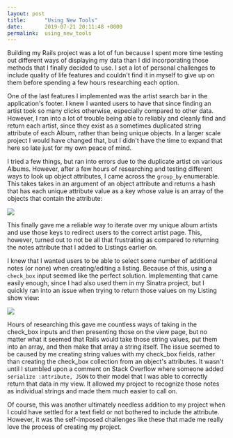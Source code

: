 ```yaml
---
layout: post
title:      "Using New Tools"
date:       2019-07-21 20:11:48 +0000
permalink:  using_new_tools
---
```



Building my Rails project was a lot of fun because I spent more time testing out different ways of displaying my data than I did incorporating those methods that I finally decided to use. I set a lot of personal challenges to include quality of life features and couldn't find it in myself to give up on them before spending a few hours researching each option.

One of the last features I implemented was the artist search bar in the application's footer. I knew I wanted users to have that since finding an artist took so many clicks otherwise, especially compared to other data. However, I ran into a lot of trouble being able to reliably and cleanly find and return each artist, since they exist as a sometimes duplicated string attribute of each Album, rather than being unique objects. In a larger scale project I would have changed that, but I didn't have the time to expand that here so late just for my own peace of mind.

I tried a few things, but ran into errors due to the duplicate artist on various Albums. However, after a few hours of researching and testing different ways to look up object attributes, I came across the `group_by` enumerable. This takes takes in an argument of an object attribute and returns a hash that has each unique attribute value as a key whose value is an array of the objects that contain the attribute:

![](https://i.imgur.com/a7euy7T.png)

This finally gave me a reliable way to iterate over my unique album artists and use those keys to redirect users to the correct artist page. This, however, turned out to not be all that frustrating as compared to returning the notes attribute that I added to Listings earlier on.

I knew that I wanted users to be able to select some number of additional notes (or none) when creating/editing a listing. Because of this, using a `check_box` input seemed like the perfect solution. Implementing that came easily enough, since I had also used them in my Sinatra project, but I quickly ran into an issue when trying to return those values on my Listing show view:

![](https://i.imgur.com/paqAJx9.png)

Hours of researching this gave me countless ways of taking in the check_box inputs and then presenting those on the view page, but no matter what it seemed that Rails would take those string values, put them into an array, and then make that array a string itself. The issue seemed to be caused by me creating string values with my check_box fields, rather than creating the check_box collection from an object's attributes. It wasn't until I stumbled upon a comment on Stack Overflow where someone added `serialize :attribute, JSON` to their model that I was able to correctly return that data in my view. It allowed my project to recognize those notes as individual strings and made them much easier to call on.

Of course, this was another ultimately needless addition to my project when I could have settled for a text field or not bothered to include the attribute. However, it was the self-imposed challenges like these that made me really love the process of creating my project.
